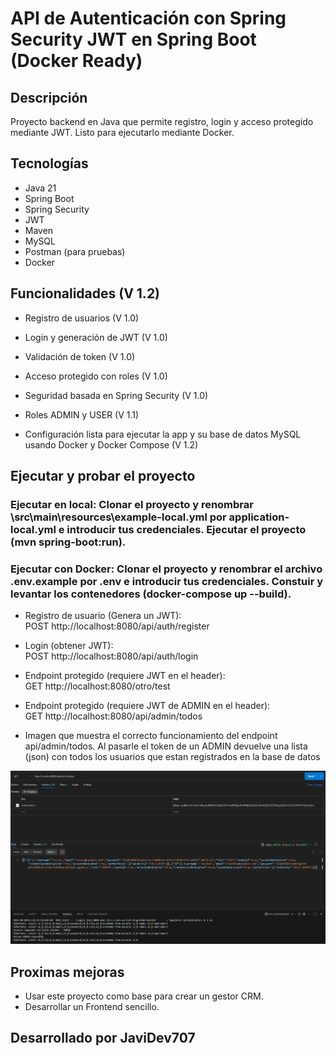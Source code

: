 # API de Autenticación con Spring Security JWT en Spring Boot (Docker Ready)

## Descripción

Proyecto backend en Java que permite registro, login y acceso protegido mediante JWT. Listo para ejecutarlo mediante Docker.

## Tecnologías

- Java 21
- Spring Boot
- Spring Security
- JWT
- Maven
- MySQL
- Postman (para pruebas)
- Docker    

## Funcionalidades (V 1.2)

- Registro de usuarios (V 1.0)
- Login y generación de JWT (V 1.0)
- Validación de token (V 1.0)
- Acceso protegido con roles (V 1.0)
- Seguridad basada en Spring Security (V 1.0)

- Roles ADMIN y USER (V 1.1)
- Configuración lista para ejecutar la app y su base de datos MySQL usando Docker y Docker Compose (V 1.2)

## Ejecutar y probar el proyecto

### Ejecutar en local: Clonar el proyecto y renombrar \src\main\resources\example-local.yml por application-local.yml e introducir tus credenciales. Ejecutar el proyecto (mvn spring-boot:run).

### Ejecutar con Docker: Clonar el proyecto y renombrar el archivo .env.example por .env e introducir tus credenciales. Constuir y levantar los contenedores (docker-compose up --build).

- Registro de usuario (Genera un JWT): \
POST http://localhost:8080/api/auth/register

- Login (obtener JWT): \
POST http://localhost:8080/api/auth/login

- Endpoint protegido (requiere JWT en el header): \
GET http://localhost:8080/otro/test

- Endpoint protegido (requiere JWT de ADMIN en el header): \
GET http://localhost:8080/api/admin/todos

- Imagen que muestra el correcto funcionamiento del endpoint api/admin/todos. Al pasarle el token de un ADMIN devuelve una lista (json) con todos los usuarios que estan registrados en la base de datos 

![Acceso exitoso al endpoint como ADMIN](img/endpoint_ADMIN.png)

## Proximas mejoras

- Usar este proyecto como base para crear un gestor CRM.
- Desarrollar un Frontend sencillo.

## Desarrollado por JaviDev707
